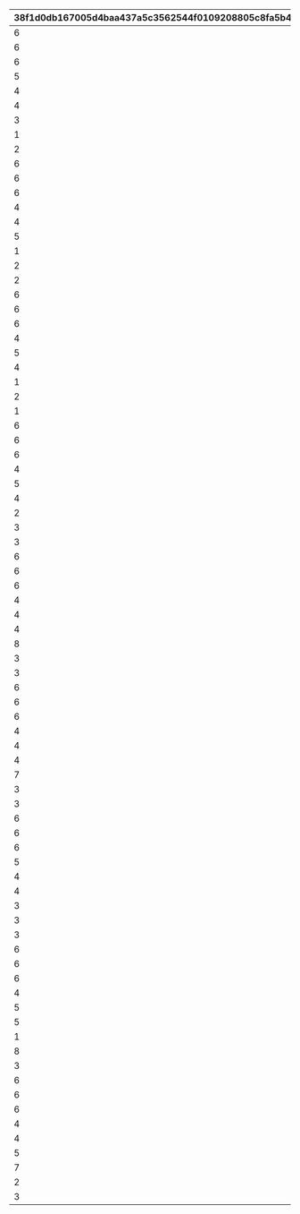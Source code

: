 |38f1d0db167005d4baa437a5c3562544f0109208805c8fa5b4a6e751428e2141|40439b0fe6b05a5a8421a89119de90ff35d3435fc485f968846d32704ee211ea|c0b9371386ccb251e6608715eef6dfb07aed0f5dc2a6d00a47b46c2978db7931|fee2989e6c4f9aedf2fc7c879fc10e575eeaa7700f79108bc6033c27ce1fd24a|5aa8997f636545f18d5d06ee2f3949c0776363ea26d1eb7b3f82f580b51a4524|dc7c1244160846155355fdb023966b93e81159f7633f7cdaf4e863952176915a|59d548b6d01c88a8d7160a65dbbf3108938f5e7df55eadbe7c37a924e85525d4|100a043271a695014da4d0490a42d5c3d6b22aa3a9bda114e7ba366fc7200141|38605ffdb76a3240df8dba3722ca59772e1b3a4d0286de101befbe6a7ca41d41|53bb55c2c7ea5b0076c22bc418ab0555072d64ce273212c465dcadf8b87981c0|54b9fb32813c18f19d65a6ecc56b1feaa248808565107e1bf3c84bfcc415110e|7733ca8d1b41f62b69c22f006653b2ebe65cfbf2c3f880f2c8e6f9395c9bbfa4|a70e82bd11615487085e529f7837df314ecaaffc3c836fbd58aab903b451109e|1cdecc9f0d0b7776ec5853bb1fbcda1c3f62d09e76a78bb31f754caa20ed66a4|c5e90fc17d1eaed85fd89a21557523a1f59736f4d730d50f60c195a16d862c56|9a4136e8b8108a0f7ee837ca4e300ce5e79396c6e72a678a4c68abc4bae699c1|8ee90f64769b8b042d0d5063b753cc156c968a899a058c3290072fee1c12f89e|cca05c5ba29c126bc1bbb3928efccf79e0ff57ca2c6b41ee670f331022cacb93|6cb87fe143098a4dc6c16b7394cc6f63d1ea2b0d38968bfec4e446a1c2881d42|
| --- | --- | --- | --- | --- | --- | --- | --- | --- | --- | --- | --- | --- | --- | --- | --- | --- | --- | --- |
|6|100701|103401|100111|1001|1|6|123001|6|90|112201|6|0|-100|1|100701|6|105501|100003|
|6|106601|103401|100112|1001|1|6|123001|6|90|105101|6|0|-100|2|103401|6|100901|100003|
|6|112701|113401|100113|1001|1|6|101801|6|90|106901|6|0|-100|3|110301|6|110301|100003|
|5|102901|103401|100121|1001|2|4|100201|4|90|123001|4|0|-100|1|100201|4|117301|100003|
|4|104801|117301|100122|1001|2|4|104001|4|90|110301|4|0|-100|2|104001|4|105101|100003|
|4|101401|118001|100123|1001|2|4|111001|4|90|100801|4|0|-100|3|101401|5|118501|100003|
|3|100701|117301|100131|1001|3|1|100801|2|90|123001|1|0|-100|1|112201|2|112201|100003|
|1|100501|106601|100132|1001|3|2|112201|2|90|105501|1|0|-100|2|105501|1|103401|100003|
|2|105401|104801|100133|1001|3|3|124501|1|90|110301|1|0|-100|3|124501|2|113401|100003|
|6|106601|103401|100211|1002|1|6|111401|6|90|105001|6|0|-100|1|111401|6|117301|100003|
|6|105201|105401|100212|1002|1|6|100801|6|90|123001|6|0|-100|2|113401|6|113401|100003|
|6|100501|103401|100213|1002|1|6|107701|6|90|123001|6|0|-100|3|105501|6|105501|100003|
|4|122801|103401|100221|1002|2|4|119001|4|90|100901|4|0|-100|1|122801|5|124101|100003|
|4|105201|100501|100222|1002|2|5|123001|4|90|121101|4|0|-100|2|100501|4|103401|100003|
|5|100701|103401|100223|1002|2|5|118501|4|90|123001|4|0|-100|3|118501|4|105501|100003|
|1|105201|108901|100231|1002|3|3|123001|2|90|102601|1|0|-100|1|108901|1|103401|100003|
|2|104801|102601|100232|1002|3|3|123001|1|90|112201|1|0|-100|2|104801|2|113401|100003|
|2|100701|114701|100233|1002|3|7|106001|2|90|110301|1|0|-100|3|106001|1|100501|100003|
|6|102901|122801|100311|1003|1|6|125101|6|90|123001|6|0|-100|1|102901|6|103401|100003|
|6|105401|106601|100312|1003|1|6|111001|6|90|110301|6|0|-100|2|180301|6|180301|100003|
|6|101401|121401|100313|1003|1|6|118501|6|90|118001|6|0|-100|3|121401|6|123001|100003|
|4|114701|106601|100321|1003|2|5|123001|4|90|110301|4|0|-100|1|114701|4|103401|100003|
|5|100701|117301|100322|1003|2|4|180201|4|90|106901|4|0|-100|2|106901|4|110301|100003|
|4|103401|117501|100323|1003|2|5|124501|4|90|113401|4|0|-100|3|124501|4|105101|100003|
|1|103401|108101|100331|1003|3|3|123001|8|90|102601|1|0|-100|1|108101|2|117301|100003|
|2|100701|103401|100332|1003|3|8|108201|1|90|123501|1|0|-100|2|108201|2|112701|100003|
|1|101401|123001|100333|1003|3|8|108301|3|90|100801|1|0|-100|3|108301|1|101001|100003|
|6|114701|106601|100411|1004|1|6|110301|6|90|100901|6|0|-100|1|106601|6|103401|100003|
|6|180401|100501|100412|1004|1|6|106901|6|90|103401|6|0|-100|2|180401|6|105401|100003|
|6|103401|105501|100413|1004|1|6|100801|6|90|123001|6|0|-100|3|100801|6|101401|100003|
|4|105401|106601|100421|1004|2|4|118001|4|90|110301|4|0|-100|1|105401|4|180301|100003|
|5|105301|113401|100422|1004|2|4|101801|4|90|124501|4|0|-100|2|101801|4|110301|100003|
|4|105201|123301|100423|1004|2|5|123001|4|90|105501|4|0|-100|3|123301|4|103401|100003|
|2|126001|125801|100431|1004|3|8|108301|3|90|110301|3|0|-100|1|126101|3|126101|100003|
|3|103301|103401|100432|1004|3|8|108301|1|90|123001|7|0|-100|2|103301|2|121101|100003|
|3|105801|117301|100433|1004|3|7|106001|2|90|123001|7|0|-100|3|105801|2|180501|100003|
|6|100701|103401|100511|1005|1|6|123001|6|90|112201|6|0|-100|1|105501|6|105501|100003|
|6|106601|103401|100512|1005|1|6|123001|6|90|105101|6|0|-100|2|100901|6|100901|100003|
|6|112701|113401|100513|1005|1|6|101801|6|90|106901|6|0|-100|3|112701|6|110301|100003|
|4|114701|106601|100521|1005|2|4|110301|4|90|123801|4|0|-100|1|100101|4|100101|100003|
|4|105201|103401|100522|1005|2|4|112201|4|90|102601|4|0|-100|2|102601|4|105501|100003|
|4|105401|119201|100523|1005|2|4|121401|4|90|110301|4|0|-100|3|119201|4|105501|100003|
|8|105201|106601|100531|1005|3|8|108301|1|90|107701|1|0|-100|1|106601|1|103401|100003|
|3|127901|103401|100532|1005|3|8|108301|1|90|123001|3|0|-100|2|127901|3|126101|100003|
|3|105801|123301|100533|1005|3|8|108401|2|90|123001|7|0|-100|3|108401|1|102601|100003|
|6|106601|103401|100611|1006|1|6|111401|6|90|105001|6|0|-100|1|111401|6|117301|100003|
|6|105201|105401|100612|1006|1|6|100801|6|90|123001|6|0|-100|2|113401|6|113401|100003|
|6|100501|103401|100613|1006|1|6|107701|6|90|123001|6|0|-100|3|107701|6|105501|100003|
|4|106601|103401|100621|1006|2|4|111401|4|90|105001|4|0|-100|1|112201|4|112201|100003|
|4|102901|105401|100622|1006|2|5|123001|4|90|105501|4|0|-100|2|123001|4|105301|100003|
|4|100701|117301|100623|1006|2|5|123001|4|90|112201|4|0|-100|3|117301|4|101401|100003|
|7|128301|103401|100631|1006|3|8|108301|1|90|106001|3|0|-100|1|128301|1|105501|100003|
|3|106501|106601|100632|1006|3|8|108301|1|90|123001|1|0|-100|2|106501|2|123301|100003|
|3|109001|102601|100633|1006|3|8|107701|1|90|123001|8|0|-100|3|109001|2|110301|100003|
|6|102901|122801|100711|1007|1|6|125101|6|90|123001|6|1001|-100|1|125101|6|103401|100003|
|6|105401|106601|100712|1007|1|6|111001|6|90|110301|6|1001|-100|2|111001|6|180301|100003|
|6|101401|121401|100713|1007|1|6|118501|6|90|118001|6|1001|-100|3|118001|6|123001|100003|
|5|102901|103401|100721|1007|2|4|100201|4|90|123001|4|1001|-100|1|100201|4|117301|100003|
|4|104801|117301|100722|1007|2|4|104001|4|90|110301|4|1001|-100|2|105101|4|105101|100003|
|4|101401|118001|100723|1007|2|4|111001|4|90|100801|4|1001|-100|3|100801|4|118501|100003|
|3|128801|123301|100731|1007|3|3|118501|2|90|123001|3|1001|-100|1|128801|1|102601|100003|
|3|104501|103401|100732|1007|3|8|108301|1|90|128901|1|1001|-100|2|128901|1|105501|100003|
|3|128301|128701|100733|1007|3|8|108301|3|90|123001|3|1001|-100|3|128701|2|117301|100003|
|6|100701|103401|100811|1008|1|6|123001|6|90|112201|6|1002|-100|1|100701|6|105501|100003|
|6|106601|103401|100812|1008|1|6|111401|6|90|105001|6|1002|-100|2|111401|6|117301|100003|
|6|102901|122801|100813|1008|1|6|125101|6|90|123001|6|1002|-100|3|102901|6|103401|100003|
|4|104601|103401|100821|1008|2|4|111401|4|90|101201|4|1002|-100|1|110301|4|110301|100003|
|5|105201|106601|100822|1008|2|5|123001|4|90|106901|4|1002|-100|2|106601|4|113401|100003|
|5|103401|105501|100823|1008|2|4|100801|4|90|123001|4|1002|-100|3|123001|4|101401|100003|
|1|108901|103401|100831|1008|3|8|108301|1|90|108801|1|1002|-100|1|108801|2|112201|100003|
|8|100701|108901|100832|1008|3|3|129001|1|90|107701|1|1002|-100|2|129001|3|126101|100003|
|3|103401|126101|100833|1008|3|1|100201|3|90|123001|1|1002|-100|3|100201|1|101401|100003|
|6|114701|106601|100911|1009|1|6|110301|6|90|100901|6|1003|-100|1|100901|6|103401|100003|
|6|180401|100501|100912|1009|1|6|106901|6|90|103401|6|1003|-100|2|106901|6|105401|100003|
|6|103401|105501|100913|1009|1|6|100801|6|90|123001|6|1003|-100|3|101401|6|101401|100003|
|4|122801|103401|100921|1009|2|4|119001|4|90|100901|4|1003|-100|1|122801|4|124101|100003|
|4|105201|100501|100922|1009|2|5|123001|4|90|121101|4|1003|-100|2|100501|4|103401|100003|
|5|100701|103401|100923|1009|2|5|118501|4|90|123001|4|1003|-100|3|103401|4|105501|100003|
|7|120001|104901|100931|1009|3|8|108301|7|90|101601|2|1003|-100|1|120001|1|103401|100003|
|2|108901|100501|100932|1009|3|3|129001|1|90|112201|1|1003|-100|2|112201|1|101801|100003|
|3|100701|128801|100933|1009|3|3|129001|3|90|123001|1|1003|-100|3|123001|3|126101|100003|